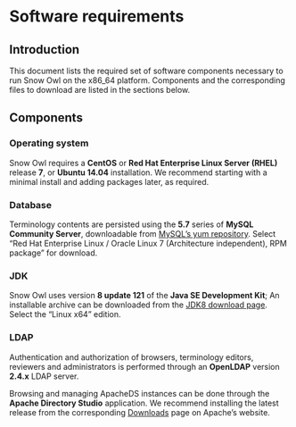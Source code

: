 # Software requirements

## Introduction

This document lists the required set of software components necessary to run Snow Owl on the x86_64 platform. Components and the corresponding files to download are listed in the sections below.

## Components

### Operating system

Snow Owl requires a  **CentOS**  or  **Red Hat Enterprise Linux Server (RHEL)**  release  **7**, or  **Ubuntu 14.04**  installation. We recommend starting with a minimal install and adding packages later, as required.

### Database

Terminology contents are persisted using the  **5.7**  series of  **MySQL Community Server**, downloadable from  [MySQL’s yum repository](http://dev.mysql.com/downloads/repo/yum/). Select “Red Hat Enterprise Linux / Oracle Linux 7 (Architecture independent), RPM package” for download.

### JDK

Snow Owl uses version  **8 update 121**  of the  **Java SE Development Kit**; An installable archive can be downloaded from the [JDK8 download page](http://www.oracle.com/technetwork/java/javase/downloads/jdk8-downloads-2133151.html). Select the “Linux x64” edition.

### LDAP

Authentication and authorization of browsers, terminology editors, reviewers and administrators is performed through an **OpenLDAP**  version  **2.4.x**  LDAP server.

Browsing and managing ApacheDS instances can be done through the  **Apache Directory Studio**  application. We recommend installing the latest release from the corresponding  [Downloads](http://directory.apache.org/studio/)  page on Apache’s website.